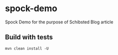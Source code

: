 # spock-demo
Spock Demo for the purpose of Schibsted Blog article

## Build with tests
`mvn clean install -U`

